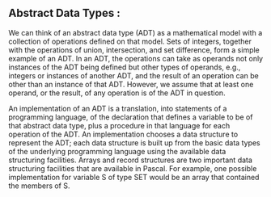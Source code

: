 ## Abstract Data Types : 
We can think of an abstract data type (ADT) as a mathematical model with a collection of
operations defined on that model. Sets of integers, together with the operations of union,
intersection, and set difference, form a simple example of an ADT. In an ADT, the
operations can take as operands not only instances of the ADT being defined but other
types of operands, e.g., integers or instances of another ADT, and the result of an operation
can be other than an instance of that ADT. However, we assume that at least one operand,
or the result, of any operation is of the ADT in question.

An implementation of an ADT is a translation, into statements of a programming
language, of the declaration that defines a variable to be of that abstract data type, plus a
procedure in that language for each operation of the ADT. An implementation chooses a
data structure to represent the ADT; each data structure is built up from the basic data
types of the underlying programming language using the available data structuring
facilities. Arrays and record structures are two important data structuring facilities that are
available in Pascal. For example, one possible implementation for variable S of type SET
would be an array that contained the members of S.



